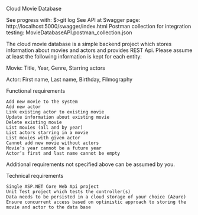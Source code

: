 Cloud Movie Database

See progress with: $>git log
See API at Swagger page: http://localhost:5000/swagger/index.html 
Postman collection for integration testing: MovieDatabaseAPI.postman_collection.json

The cloud movie database is a simple backend project which stores information about movies and actors and provides REST Api. Please assume at least the following information is kept for each entity:

 

Movie: Title, Year, Genre, Starring actors

Actor: First name, Last name, Birthday, Filmography

 Functional requirements

    Add new movie to the system
    Add new actor
    Link existing actor to existing movie
    Update information about existing movie
    Delete existing movie
    List movies (all and by year)
    List actors starring in a movie
    List movies with given actor
    Cannot add new movie without actors
    Movie’s year cannot be a future year
    Actor’s first and last name cannot be empty

Additional requirements not specified above can be assumed by you.

Technical requirements

    Single ASP.NET Core Web Api project
    Unit Test project which tests the controller(s)
    Data needs to be persisted in a cloud storage of your choice (Azure)
    Ensure concurrent access based on optimistic approach to storing the movie and actor to the data base